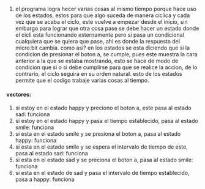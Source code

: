 1) el programa logra hecer varias cosas al mismo tiempo porque hace uso de los estados, estos para que algo suceda de manera ciclica y cada vez que se acaba el ciclo, este vuelve a empezar desde el inicio,
sin embargo para lograr que otra cosa pase se debe hacer un estado donde el cicli esta funcionando esternamente pero si pasa un condicional cualquiera que se quiera que pase, ahi es donde la respuesta
del micro:bit cambia. como asi? en los estados se esta diciendo que si la condicion de presionar el boton a, se cumple, pues este muestra la cara anterior a la que se estaba mostrando, esto se hace de modo
de condicion que si o si debe cumplirse para que se realice la accion, de lo contrario, el ciclo seguira en su orden natural. esto de los estados permite que el codigo trabaje varias cosas al tiempo.
#### vectores:  
1) si estoy en el estado happy y preciono el boton a, este pasa al estado sad: funciona  
2) si estoy en el estado happy y pasa el tiempo establecido, pasa al estado smile: funciona  
3) si esta en el estado smile y se presiona el boton a, pasa al estado happy: funciona
4) si esta en el estado smile y se espera el intervalo de tiempo de este, pasa al estado sad: funciona
5) si esta en el estado sad y se preciona el boton a, pasa al estado smile: funciona
6) si esta en el estado de sad y pasa el intervalo de tiempo establecido, pasa a happy: funciona

